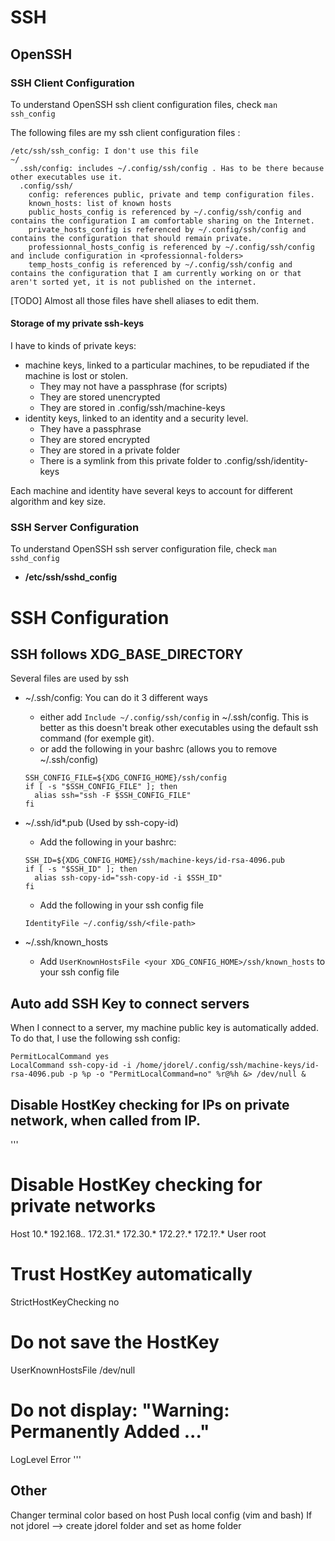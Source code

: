 # SSH

## OpenSSH

### SSH Client Configuration

To understand OpenSSH ssh client configuration files, check ```man ssh_config```

The following files are my ssh client configuration files :
```
/etc/ssh/ssh_config: I don't use this file
~/
  .ssh/config: includes ~/.config/ssh/config . Has to be there because other executables use it.
  .config/ssh/
    config: references public, private and temp configuration files.
    known_hosts: list of known hosts
    public_hosts_config is referenced by ~/.config/ssh/config and contains the configuration I am comfortable sharing on the Internet.
    private_hosts_config is referenced by ~/.config/ssh/config and contains the configuration that should remain private.
    professionnal_hosts_config is referenced by ~/.config/ssh/config and include configuration in <professionnal-folders>
    temp_hosts_config is referenced by ~/.config/ssh/config and contains the configuration that I am currently working on or that aren't sorted yet, it is not published on the internet.
```

[TODO] Almost all those files have shell aliases to edit them. 

#### Storage of my private ssh-keys

I have to kinds of private keys:
  - machine keys, linked to a particular machines, to be repudiated if the machine is lost or stolen.
    - They may not have a passphrase (for scripts)
    - They are stored unencrypted
    - They are stored in .config/ssh/machine-keys
  - identity keys, linked to an identity and a security level.
    - They have a passphrase
    - They are stored encrypted 
    - They are stored in a private folder
    - There is a symlink from this private folder to .config/ssh/identity-keys

Each machine and identity have several keys to account for different algorithm and key size.


### SSH Server Configuration

To understand OpenSSH ssh server configuration file, check ```man sshd_config```

- **/etc/ssh/sshd_config**

# SSH Configuration

## SSH follows XDG_BASE_DIRECTORY

Several files are used by ssh
  - ~/.ssh/config: You can do it 3 different ways
    - either add `Include ~/.config/ssh/config` in ~/.ssh/config. This is better as this doesn't break other executables using the default ssh command (for exemple git).
    - or add the following in your bashrc (allows you to remove ~/.ssh/config)
    ```
    SSH_CONFIG_FILE=${XDG_CONFIG_HOME}/ssh/config
    if [ -s "$SSH_CONFIG_FILE" ]; then
      alias ssh="ssh -F $SSH_CONFIG_FILE"
    fi
    ```

  - ~/.ssh/id*.pub (Used by ssh-copy-id)
    - Add the following in your bashrc:
    ```
    SSH_ID=${XDG_CONFIG_HOME}/ssh/machine-keys/id-rsa-4096.pub
    if [ -s "$SSH_ID" ]; then
      alias ssh-copy-id="ssh-copy-id -i $SSH_ID"
    fi
    ```
    - Add the following in your ssh config file
    ```
    IdentityFile ~/.config/ssh/<file-path>
    ```
  - ~/.ssh/known_hosts
    - Add `UserKnownHostsFile <your XDG_CONFIG_HOME>/ssh/known_hosts` to your ssh config file

## Auto add SSH Key to connect servers
When I connect to a server, my machine public key is automatically added. To do that, I use the following ssh config:
```
PermitLocalCommand yes
LocalCommand ssh-copy-id -i /home/jdorel/.config/ssh/machine-keys/id-rsa-4096.pub -p %p -o "PermitLocalCommand=no" %r@%h &> /dev/null &
```

## Disable HostKey checking for IPs on private network, when called from IP.
'''
# Disable HostKey checking for private networks
Host 10.* 192.168.*.* 172.31.* 172.30.* 172.2?.* 172.1?.*
  User root
  # Trust HostKey automatically
  StrictHostKeyChecking no
  # Do not save the HostKey
  UserKnownHostsFile /dev/null
  # Do not display: "Warning: Permanently Added ..."
  LogLevel Error
'''

## Other
Changer terminal color based on host
Push local config (vim and bash)
  If not jdorel --> create jdorel folder and set as home folder
